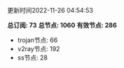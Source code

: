 更新时间2022-11-26 04:54:53

**总订阅: 73**
**总节点: 1060**
**有效节点: 286**
- trojan节点: 66
- v2ray节点: 192
- ss节点: 28
